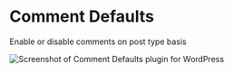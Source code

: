 # Comment Defaults

Enable or disable comments on post type basis

![Screenshot of Comment Defaults plugin for WordPress](https://raw.github.com/kasparsd/comment-defaults/master/screenshot.png)
